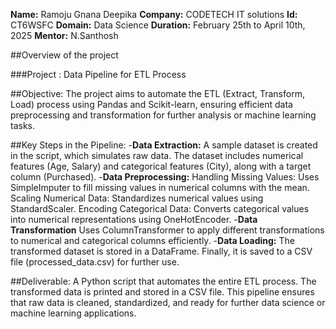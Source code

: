 **Name:** Ramoju Gnana Deepika
**Company:** CODETECH IT solutions
**Id:** CT6WSFC
**Domain:** Data Science
**Duration:** February 25th to April 10th, 2025
**Mentor:** N.Santhosh

##Overview of the project

###Project : Data Pipeline for ETL Process

##Objective:
The project aims to automate the ETL (Extract, Transform, Load) process using Pandas and Scikit-learn, ensuring efficient data preprocessing and transformation for further analysis or machine learning tasks.

##Key Steps in the Pipeline:
-**Data Extraction:**
A sample dataset is created in the script, which simulates raw data.
The dataset includes numerical features (Age, Salary) and categorical features (City), along with a target column (Purchased).
-**Data Preprocessing:**
Handling Missing Values: Uses SimpleImputer to fill missing values in numerical columns with the mean.
Scaling Numerical Data: Standardizes numerical values using StandardScaler.
Encoding Categorical Data: Converts categorical values into numerical representations using OneHotEncoder.
-**Data Transformation**
Uses ColumnTransformer to apply different transformations to numerical and categorical columns efficiently.
-**Data Loading:**
The transformed dataset is stored in a DataFrame.
Finally, it is saved to a CSV file (processed_data.csv) for further use.

##Deliverable:
A Python script that automates the entire ETL process.
The transformed data is printed and stored in a CSV file.
This pipeline ensures that raw data is cleaned, standardized, and ready for further data science or machine learning applications.
